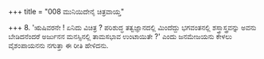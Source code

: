 +++
title = "008 ಮುನಿಯಿದೇನೈ ಚಿತ್ರವಾಯ್ತ"

+++
8. 'ಋಷಿವರನೇ ! ಏನಿದು ವಿಚಿತ್ರ ? ಪರಿಶುದ್ಧ ತತ್ವಜ್ಞಾನದಲ್ಲಿ ಮಿಂದೆದ್ದು ಭಗವಂತನಲ್ಲಿ ಶಸ್ತ್ರಾಸ್ತ್ರವನ್ನು ಅವನು ಬೇಡಿದನೆಂದರೆ ಅರ್ಜುನನ ಮನಸ್ಸಿನಲ್ಲಿ ತಾಮಸಭಾವ ಉಂಟಾಯಿತೇ ?' ಎಂದು ಜನಮೇಜಯನು ಕೇಳಲು ವೈಶಂಪಾಯನನು  ನಗುತ್ತಾ ಈ ರೀತಿ ಹೇಳಿದನು.